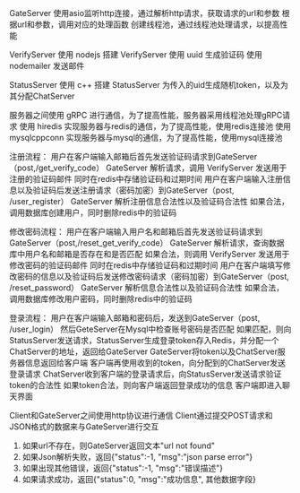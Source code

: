 
GateServer
使用asio监听http连接，通过解析http请求，获取请求的url和参数
根据url和参数，调用对应的处理函数
创建线程池，通过线程池处理请求，以提高性能


VerifyServer
使用 nodejs 搭建 VerifyServer
使用 uuid 生成验证码
使用 nodemailer 发送邮件


StatusServer
使用 c++ 搭建 StatusServer
为传入的uid生成随机token，以及为其分配ChatServer


服务器之间使用 gRPC 进行通信，为了提高性能，服务器采用线程池处理gRPC请求
使用 hiredis 实现服务器与redis的通信，为了提高性能，使用redis连接池
使用 mysqlcppconn 实现服务器与mysql的通信，为了提高性能，使用mysql连接池


注册流程：
用户在客户端输入邮箱后首先发送验证码请求到GateServer（post,/get_verify_code）
GateServer 解析请求，调用 VerifyServer 发送用于注册的验证码邮件
同时在redis中存储验证码和过期时间
用户在客户端输入注册信息以及验证码后发送注册请求（密码加密）到GateServer（post, /user_register）
GateServer 解析注册信息合法性以及验证码合法性
如果合法，调用数据库创建用户，同时删除redis中的验证码


修改密码流程：
用户在客户端输入用户名和邮箱后首先发送验证码请求到GateServer（post,/reset_get_verify_code）
GateServer 解析请求，查询数据库中用户名和邮箱是否存在和是否匹配
如果合法，则调用 VerifyServer 发送用于修改密码的验证码邮件
同时在redis中存储验证码和过期时间
用户在客户端填写修改密码的信息以及验证码后发送修改密码请求（密码加密）到GateServer（post, /reset_password）
GateServer 解析信息合法性以及验证码合法性
如果合法，调用数据库修改用户密码，同时删除redis中的验证码


登录流程：
用户在客户端输入邮箱和密码后，发送到GateServer（post, /user_login）
然后GeteServer在Mysql中检查账号密码是否匹配
如果匹配，则向StatusServer发送请求，StatusServer生成登录token存入Redis，并分配一个ChatServer的地址，返回给GateServer
GateServer将token以及ChatServer服务器信息返回给客户端
客户端再使用收到的token，向分配到的ChatServer发送登录请求
ChatServer收到客户端的登录请求后，向StatusServer发送请求验证token的合法性
如果token合法，则向客户端返回登录成功的信息
客户端即进入聊天界面



Client和GateServer之间使用http协议进行通信
Client通过提交POST请求和JSON格式的数据来与GateServer进行交互
1. 如果url不存在，则GateServer返回文本"url not found"
2. 如果Json解析失败，返回{"status":-1, "msg":"json parse error"}
3. 如果出现其他错误，返回{"status":-1, "msg":"错误描述"}
4. 如果请求成功，返回{"status":0, "msg":"成功信息", 其他数据字段}